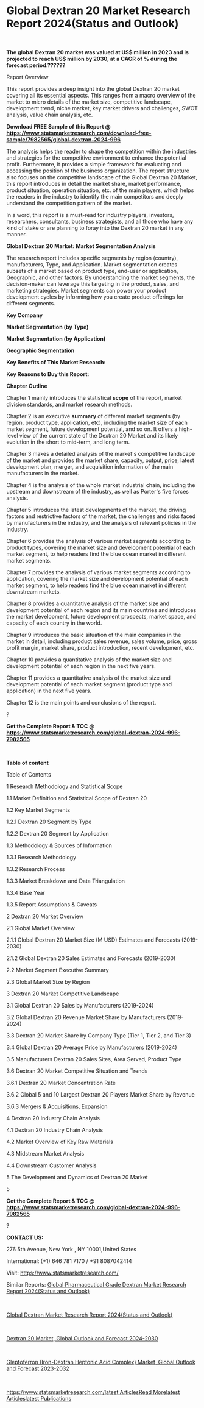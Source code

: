 <h1>Global Dextran 20 Market Research Report 2024(Status and Outlook)</h1><br/><p><strong>The global Dextran 20 market was valued at US$ million in 2023 and is projected to reach US$ million by 2030, at a <strong>CAGR</strong> of % during the forecast period.??????</strong></p>
 
 
 
 <p>Report Overview</p>
 
 
 
 <p>This report provides a deep insight into the global Dextran 20 market covering all its essential aspects. This ranges from a macro overview of the market to micro details of the market size, competitive landscape, development trend, niche market, key market drivers and challenges, SWOT analysis, value chain analysis, etc.</p>
 
 
 
 <p><strong>Download FREE Sample of this Report @ <a href="https://www.statsmarketresearch.com/download-free-sample/7982565/global-dextran-2024-996">https://www.statsmarketresearch.com/download-free-sample/7982565/global-dextran-2024-996</a></strong></p>
 
 
 
 <p>The analysis helps the reader to shape the competition within the industries and strategies for the competitive environment to enhance the potential profit. Furthermore, it provides a simple framework for evaluating and accessing the position of the business organization. The report structure also focuses on the competitive landscape of the Global Dextran 20 Market, this report introduces in detail the market share, market performance, product situation, operation situation, etc. of the main players, which helps the readers in the industry to identify the main competitors and deeply understand the competition pattern of the market.</p>
 
 
 
 <p>In a word, this report is a must-read for industry players, investors, researchers, consultants, business strategists, and all those who have any kind of stake or are planning to foray into the Dextran 20 market in any manner.</p>
 
 
 
 <p><strong>Global Dextran 20 Market: Market Segmentation Analysis</strong></p>
 
 
 
 <p>The research report includes specific segments by region (country), manufacturers, Type, and Application. Market segmentation creates subsets of a market based on product type, end-user or application, Geographic, and other factors. By understanding the market segments, the decision-maker can leverage this targeting in the product, sales, and marketing strategies. Market segments can power your product development cycles by informing how you create product offerings for different segments.</p>
 
 
 
 <p><strong>Key Company</strong></p>
 
 
 
 <p><strong>Market Segmentation (by Type)</strong></p>
 
 
 
 <p><strong>Market Segmentation (<strong>by Application</strong>)</strong></p>
 
 
 
 <p><strong>Geographic Segmentation</strong></p>
 
 
 
 <p><strong>Key Benefits of This Market Research:</strong></p>
 
 
 
 <p><strong>Key <strong>Reasons to Buy</strong> this Report:</strong></p>
 
 
 
 <p><strong>Chapter Outline</strong></p>
 
 
 
 <p>Chapter 1 mainly introduces the statistical <strong>scope</strong> of the report, market division standards, and market research methods.</p>
 
 
 
 <p>Chapter 2 is an executive <strong>summary</strong> of different market segments (by region, product type, application, etc), including the market size of each market segment, future development potential, and so on. It offers a high-level view of the current state of the Dextran 20 Market and its likely evolution in the short to mid-term, and long term.</p>
 
 
 
 <p>Chapter 3 makes a detailed analysis of the market&#39;s competitive landscape of the market and provides the market share, capacity, output, price, latest development plan, merger, and acquisition information of the main manufacturers in the market.</p>
 
 
 
 <p>Chapter 4 is the analysis of the whole market industrial chain, including the upstream and downstream of the industry, as well as Porter&#39;s five forces analysis.</p>
 
 
 
 <p>Chapter 5 introduces the latest developments of the market, the driving factors and restrictive factors of the market, the challenges and risks faced by manufacturers in the industry, and the analysis of relevant policies in the industry.</p>
 
 
 
 <p>Chapter 6 provides the analysis of various market segments according to product types, covering the market size and development potential of each market segment, to help readers find the blue ocean market in different market segments.</p>
 
 
 
 <p>Chapter 7 provides the analysis of various market segments according to application, covering the market size and development potential of each market segment, to help readers find the blue ocean market in different downstream markets.</p>
 
 
 
 <p>Chapter 8 provides a quantitative analysis of the market size and development potential of each region and its main countries and introduces the market development, future development prospects, market space, and capacity of each country in the world.</p>
 
 
 
 <p>Chapter 9 introduces the basic situation of the main companies in the market in detail, including product sales revenue, sales volume, price, gross profit margin, market share, product introduction, recent development, etc.</p>
 
 
 
 <p>Chapter 10 provides a quantitative analysis of the market size and development potential of each region in the next five years.</p>
 
 
 
 <p>Chapter 11 provides a quantitative analysis of the market size and development potential of each market segment (product type and application) in the next five years.</p>
 
 
 
 <p>Chapter 12 is the main points and conclusions of the report.</p>
 
 
 
 <p>? </p>
 
 
 
 <div><b>Get the Complete Report & TOC @ <a href="https://www.statsmarketresearch.com/global-dextran-2024-996-7982565">https://www.statsmarketresearch.com/global-dextran-2024-996-7982565</a></b></div>
 
 
 
 <p><br />
 
 <b>Table of content</b></p>
 
 
 
 <p>Table of Contents<br />
 
 1 Research Methodology and Statistical Scope<br />
 
 1.1 Market Definition and Statistical Scope of Dextran 20<br />
 
 1.2 Key Market Segments<br />
 
 1.2.1 Dextran 20 Segment by Type<br />
 
 1.2.2 Dextran 20 Segment by Application<br />
 
 1.3 Methodology & Sources of Information<br />
 
 1.3.1 Research Methodology<br />
 
 1.3.2 Research Process<br />
 
 1.3.3 Market Breakdown and Data Triangulation<br />
 
 1.3.4 Base Year<br />
 
 1.3.5 Report Assumptions & Caveats<br />
 
 2 Dextran 20 Market Overview<br />
 
 2.1 Global Market Overview<br />
 
 2.1.1 Global Dextran 20 Market Size (M USD) Estimates and Forecasts (2019-2030)<br />
 
 2.1.2 Global Dextran 20 Sales Estimates and Forecasts (2019-2030)<br />
 
 2.2 Market Segment Executive Summary<br />
 
 2.3 Global Market Size by Region<br />
 
 3 Dextran 20 Market Competitive Landscape<br />
 
 3.1 Global Dextran 20 Sales by Manufacturers (2019-2024)<br />
 
 3.2 Global Dextran 20 Revenue Market Share by Manufacturers (2019-2024)<br />
 
 3.3 Dextran 20 Market Share by Company Type (Tier 1, Tier 2, and Tier 3)<br />
 
 3.4 Global Dextran 20 Average Price by Manufacturers (2019-2024)<br />
 
 3.5 Manufacturers Dextran 20 Sales Sites, Area Served, Product Type<br />
 
 3.6 Dextran 20 Market Competitive Situation and Trends<br />
 
 3.6.1 Dextran 20 Market Concentration Rate<br />
 
 3.6.2 Global 5 and 10 Largest Dextran 20 Players Market Share by Revenue<br />
 
 3.6.3 Mergers & Acquisitions, Expansion<br />
 
 4 Dextran 20 Industry Chain Analysis<br />
 
 4.1 Dextran 20 Industry Chain Analysis<br />
 
 4.2 Market Overview of Key Raw Materials<br />
 
 4.3 Midstream Market Analysis<br />
 
 4.4 Downstream Customer Analysis<br />
 
 5 The Development and Dynamics of Dextran 20 Market<br />
 
 5</p>
 
 
 
 <div><b>Get the Complete Report & TOC @ <a href="https://www.statsmarketresearch.com/global-dextran-2024-996-7982565">https://www.statsmarketresearch.com/global-dextran-2024-996-7982565</a></b></div>
 
 
 
 <p>? </p>
 
 
 
 <p><b>CONTACT US:</b><br />
 
 276 5th Avenue, New York , NY 10001,United States<br />
 
 International: (+1) 646 781 7170 / +91 8087042414<br />
 
 Visit: <a href="https://www.statsmarketresearch.com/">https://www.statsmarketresearch.com/</a><br />
 
 Similar Reports: <a href="https://www.statsmarketresearch.com/global-dextran-2024-996-7982565">Global Pharmaceutical Grade Dextran Market Research Report 2024(Status and Outlook)</a><br />
 
 <br />
 
 <a href="https://www.statsmarketresearch.com/global-dextran-2024-996-7982565">Global Dextran Market Research Report 2024(Status and Outlook)</a><br />
 
 <br />
 
 <a href="https://www.statsmarketresearch.com/global-dextran-2024-996-7982565">Dextran 20 Market, Global Outlook and Forecast 2024-2030</a><br />
 
 <br />
 
 <a href="https://www.statsmarketresearch.com/global-dextran-2024-996-7982565">Gleptoferron (Iron-Dextran Heptonic Acid Complex) Market, Global Outlook and Forecast 2023-2032</a><br />
 
 <br />
 
 <a href="https://gyeongbokgung.com">https://www.statsmarketresearch.com/</a><a href="https://hallyeomaritime.com">latest Articles</a><a href="https://jingwansa.com">Read More</a><a href="https://nguoiviet.jp/">latest Articles</a><a href="https://www.intelmarketresearch.com/">latest Publications</a></p>